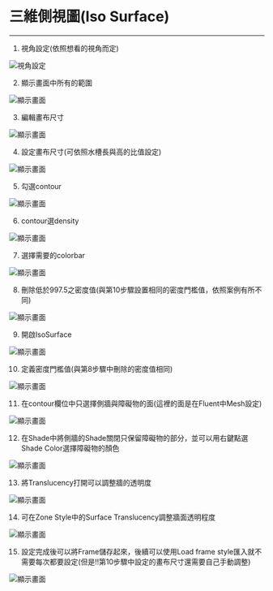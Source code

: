 # 三維側視圖(Iso Surface)
---
1. 視角設定(依照想看的視角而定)

![視角設定](/docs/images/1.將視角設定為XZ方向.png)

2. 顯示畫面中所有的範圍

![顯示畫面](/docs/images/2.顯示畫面中所有的範圍.png)

3. 編輯畫布尺寸

![顯示畫面](/docs/images/9.編輯畫布尺寸.png)

4. 設定畫布尺寸(可依照水槽長與高的比值設定)

![顯示畫面](/docs/images/10.設定畫布尺寸(可依照水槽長與高的比值設定).png)

5. 勾選contour

![顯示畫面](/docs/images/3.勾選contour.png)

6. contour選density

![顯示畫面](/docs/images/4.contour選density.png)

7. 選擇需要的colorbar

![顯示畫面](/docs/images/5.選擇需要的colorBar.png)

8. 刪除低於997.5之密度值(與第10步驟設置相同的密度門檻值，依照案例有所不同)

![顯示畫面](/docs/images/6.刪除低於997.5之密度值.png)

9. 開啟IsoSurface

![顯示畫面](/docs/images/7.開啟IsoSurface.png)

10. 定義密度門檻值(與第8步驟中刪除的密度值相同)

![顯示畫面](/docs/images/8.定義密度門檻值(需與4相同).png)

11. 在contour欄位中只選擇側牆與障礙物的面(這裡的面是在Fluent中Mesh設定)

![顯示畫面](/docs/images/11.在contour欄位中只選擇側牆與障礙物的面(這裡的面是在Fluent中的Mesh設定).png)

12. 在Shade中將側牆的Shade關閉只保留障礙物的部分，並可以用右鍵點選Shade Color選擇障礙物的顏色

![顯示畫面](/docs/images/12.png)

13. 將Translucency打開可以調整牆的透明度

![顯示畫面](/docs/images/13.將Translucency打開可以調整牆的透明度.png)

14. 可在Zone Style中的Surface Translucency調整牆面透明程度

![顯示畫面](/docs/images/14.可在Zone-Style中的Surface-Translucency調整牆面透明程度.png)

15. 設定完成後可以將Frame儲存起來，後續可以使用Load frame style匯入就不需要每次都要設定(但是!!第10步驟中設定的畫布尺寸還需要自己手動調整)

![顯示畫面](/docs/images/15.png)
